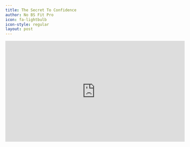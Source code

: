 ```yaml
---
title: The Secret To Confidence
author: No BS Fit Pro
icon: fa-lightbulb
icon-style: regular
layout: post
---
```


<div class="video-container"><iframe width="560" height="315" src="https://www.youtube.com/embed/M67HH1rdx3M" frameborder="0" allowfullscreen></iframe></div>
